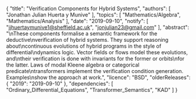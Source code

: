 {
    "title": "Verification Components for Hybrid Systems",
    "authors": [
        "Jonathan Julian Huerta y Munive"
    ],
    "topics": [
        "Mathematics/Algebra",
        "Mathematics/Analysis"
    ],
    "date": "2019-09-10",
    "notify": [
        "jjhuertaymunive1@sheffield.ac.uk",
        "jonjulian23@gmail.com"
    ],
    "abstract": "\nThese components formalise a semantic framework for the deductive\nverification of hybrid systems. They support reasoning about\ncontinuous evolutions of hybrid programs in the style of differential\ndynamics logic. Vector fields or flows model these evolutions, and\ntheir verification is done with invariants for the former or orbits\nfor the latter. Laws of modal Kleene algebra or categorical predicate\ntransformers implement the verification condition generation. Examples\nshow the approach at work.",
    "licence": "BSD",
    "olderReleases": {
        "2019": "2019-09-10"
    },
    "dependencies": [
        "Ordinary_Differential_Equations",
        "Transformer_Semantics",
        "KAD"
    ]
}